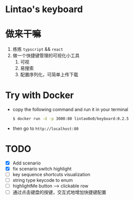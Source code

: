 # Lintao's keyboard

# 做来干嘛

1. 练练 `typscript` && `react`
2. 做一个快捷键管理的可视化小工具
   1. 可视
   2. 易搜索
   3. 配置序列化，可简单上传下载

# Try with Docker

- copy the following command and run it in your terminal
    ```bash
    $ docker run -d -p 3000:80 lintao0o0/keyboard:0.2.5
    ```
- then go to `http://localhost:80`

# TODO
- [x] Add scenario
- [x] fix scenario switch highlight
- [ ] key sequence shortcuts visualization
- [ ] string type keycode to enum
- [ ] highlightMe button --> clickable row
- [ ] 通过点击键盘的按键，交互式地增加快捷键配置
